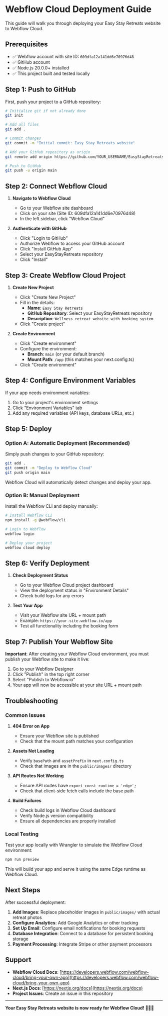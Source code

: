 # Webflow Cloud Deployment Guide

This guide will walk you through deploying your Easy Stay Retreats website to Webflow Cloud.

## Prerequisites

- ✅ Webflow account with site ID: `609dfa12a141dd6e70976d48`
- ✅ GitHub account
- ✅ Node.js 20.0.0+ installed
- ✅ This project built and tested locally

## Step 1: Push to GitHub

First, push your project to a GitHub repository:

```bash
# Initialize git if not already done
git init

# Add all files
git add .

# Commit changes
git commit -m "Initial commit: Easy Stay Retreats website"

# Add your GitHub repository as origin
git remote add origin https://github.com/YOUR_USERNAME/EasyStayRetreats.git

# Push to GitHub
git push -u origin main
```

## Step 2: Connect Webflow Cloud

1. **Navigate to Webflow Cloud**
   - Go to your Webflow site dashboard
   - Click on your site (Site ID: 609dfa12a141dd6e70976d48)
   - In the left sidebar, click "Webflow Cloud"

2. **Authenticate with GitHub**
   - Click "Login to GitHub"
   - Authorize Webflow to access your GitHub account
   - Click "Install GitHub App"
   - Select your EasyStayRetreats repository
   - Click "Install"

## Step 3: Create Webflow Cloud Project

1. **Create New Project**
   - Click "Create New Project"
   - Fill in the details:
     - **Name**: `Easy Stay Retreats`
     - **GitHub Repository**: Select your EasyStayRetreats repository
     - **Description**: `Wellness retreat website with booking system`
   - Click "Create project"

2. **Create Environment**
   - Click "Create environment"
   - Configure the environment:
     - **Branch**: `main` (or your default branch)
     - **Mount Path**: `/app` (this matches your next.config.ts)
   - Click "Create environment"

## Step 4: Configure Environment Variables

If your app needs environment variables:

1. Go to your project's environment settings
2. Click "Environment Variables" tab
3. Add any required variables (API keys, database URLs, etc.)

## Step 5: Deploy

### Option A: Automatic Deployment (Recommended)

Simply push changes to your GitHub repository:

```bash
git add .
git commit -m "Deploy to Webflow Cloud"
git push origin main
```

Webflow Cloud will automatically detect changes and deploy your app.

### Option B: Manual Deployment

Install the Webflow CLI and deploy manually:

```bash
# Install Webflow CLI
npm install -g @webflow/cli

# Login to Webflow
webflow login

# Deploy your project
webflow cloud deploy
```

## Step 6: Verify Deployment

1. **Check Deployment Status**
   - Go to your Webflow Cloud project dashboard
   - View the deployment status in "Environment Details"
   - Check build logs for any errors

2. **Test Your App**
   - Visit your Webflow site URL + mount path
   - Example: `https://your-site.webflow.io/app`
   - Test all functionality including the booking form

## Step 7: Publish Your Webflow Site

**Important**: After creating your Webflow Cloud environment, you must publish your Webflow site to make it live:

1. Go to your Webflow Designer
2. Click "Publish" in the top right corner
3. Select "Publish to Webflow.io"
4. Your app will now be accessible at your site URL + mount path

## Troubleshooting

### Common Issues

1. **404 Error on App**
   - Ensure your Webflow site is published
   - Check that the mount path matches your configuration

2. **Assets Not Loading**
   - Verify `basePath` and `assetPrefix` in `next.config.ts`
   - Check that images are in the `public/images/` directory

3. **API Routes Not Working**
   - Ensure API routes have `export const runtime = 'edge';`
   - Check that client-side fetch calls include the base path

4. **Build Failures**
   - Check build logs in Webflow Cloud dashboard
   - Verify Node.js version compatibility
   - Ensure all dependencies are properly installed

### Local Testing

Test your app locally with Wrangler to simulate the Webflow Cloud environment:

```bash
npm run preview
```

This will build your app and serve it using the same Edge runtime as Webflow Cloud.

## Next Steps

After successful deployment:

1. **Add Images**: Replace placeholder images in `public/images/` with actual retreat photos
2. **Configure Analytics**: Add Google Analytics or other tracking
3. **Set Up Email**: Configure email notifications for booking requests
4. **Database Integration**: Connect to a database for persistent booking storage
5. **Payment Processing**: Integrate Stripe or other payment processors

## Support

- **Webflow Cloud Docs**: [https://developers.webflow.com/webflow-cloud/bring-your-own-app](https://developers.webflow.com/webflow-cloud/bring-your-own-app)
- **Next.js Docs**: [https://nextjs.org/docs](https://nextjs.org/docs)
- **Project Issues**: Create an issue in this repository

---

**Your Easy Stay Retreats website is now ready for Webflow Cloud! 🧘‍♀️✨**
